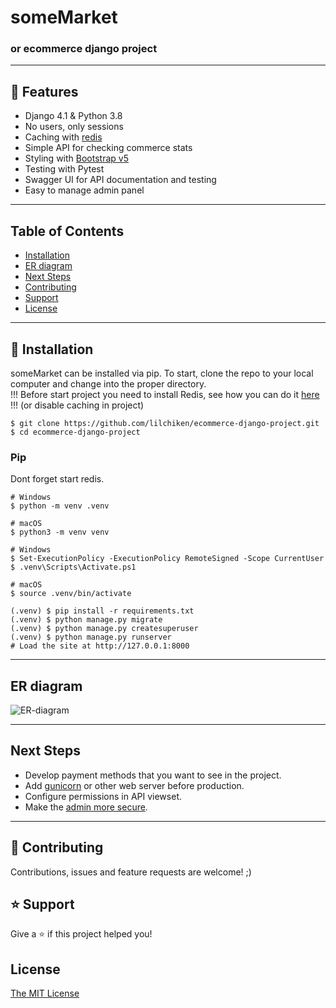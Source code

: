 # someMarket
### or ecommerce django project

----

## 🚀 Features

- Django 4.1 & Python 3.8
- No users, only sessions
- Caching with [redis](https://redis.io)
- Simple API for checking commerce stats
- Styling with [Bootstrap v5](https://bootstraptema.ru/stuff/templates_bootstrap/shop/diana/7-1-0-4659)
- Testing with Pytest
- Swagger UI for API documentation and testing
- Easy to manage admin panel

----

## Table of Contents
* [Installation](#installation)
* [ER diagram](#er-diagram)
* [Next Steps](#next-steps)
* [Contributing](#contributing)
* [Support](#support)
* [License](#license)

----

## 📖 Installation
someMarket can be installed via pip. To start, clone the repo to your local computer and change into the proper directory.  
!!! Before start project you need to install Redis, see how you can do it [here](https://redis.io/docs/getting-started/) !!! (or disable caching in project)

```
$ git clone https://github.com/lilchiken/ecommerce-django-project.git
$ cd ecommerce-django-project
```

### Pip

Dont forget start redis.

```
# Windows
$ python -m venv .venv

# macOS
$ python3 -m venv venv

# Windows
$ Set-ExecutionPolicy -ExecutionPolicy RemoteSigned -Scope CurrentUser
$ .venv\Scripts\Activate.ps1

# macOS
$ source .venv/bin/activate

(.venv) $ pip install -r requirements.txt
(.venv) $ python manage.py migrate
(.venv) $ python manage.py createsuperuser
(.venv) $ python manage.py runserver
# Load the site at http://127.0.0.1:8000
```

----

## ER diagram

![ER-diagram](https://github.com/lilchiken/EcommercePetProject/blob/6b04b7cfa14e7b92cb2da3b418080360e2147213/static/readme/ER.png)

----
## Next Steps

- Develop payment methods that you want to see in the project.
- Add [gunicorn](https://pypi.org/project/gunicorn/) or other web server before production.
- Configure permissions in API viewset.
- Make the [admin more secure](https://opensource.com/article/18/1/10-tips-making-django-admin-more-secure).

----

## 🤝 Contributing

Contributions, issues and feature requests are welcome! ;)

## ⭐️ Support

Give a ⭐️  if this project helped you!

## License

[The MIT License](LICENSE)